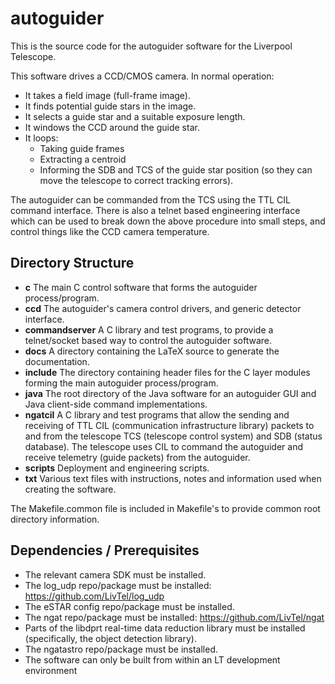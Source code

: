 # autoguider

This is the source code for the autoguider software for the Liverpool Telescope.

This software drives a CCD/CMOS camera. In normal operation:
* It takes a field image (full-frame image).
* It finds potential guide stars in the image.
* It selects a guide star and a suitable exposure length.
* It windows the CCD around the guide star.
* It loops:
  * Taking guide frames
  * Extracting a centroid
  * Informing the SDB and TCS of the guide star position (so they can move the telescope to correct tracking errors).

The autoguider can be commanded from the TCS using the TTL CIL command interface. There is also a telnet based
engineering interface which can be used to break down the above procedure into small steps, and control things like the CCD camera temperature.

## Directory Structure

* **c**             The main C control software that forms the autoguider process/program.
* **ccd**           The autoguider's camera control drivers, and generic detector interface.
* **commandserver** A C library and test programs, to provide a telnet/socket based way to control the autoguider software.
* **docs**          A directory containing the LaTeX source to generate the documentation.
* **include**       The directory containing header files for the C layer modules forming the main autoguider process/program.
* **java**          The root directory of the Java software for an autoguider GUI and Java client-side command implementations.
* **ngatcil**       A C library and test programs that allow the sending and receiving of TTL CIL (communication infrastructure library) packets to and from the telescope TCS (telescope control system) and SDB (status database). The telescope uses CIL to command the autoguider and receive telemetry (guide packets) from the autoguider.
* **scripts**       Deployment and engineering scripts.
* **txt**           Various text files with instructions, notes and information used when creating the software.

The Makefile.common file is included in Makefile's to provide common root directory information.

## Dependencies / Prerequisites

* The relevant camera SDK must be installed.
* The log_udp repo/package must be installed: https://github.com/LivTel/log_udp
* The eSTAR config repo/package must be installed.
* The ngat repo/package must be installed: https://github.com/LivTel/ngat
* Parts of the libdprt real-time data reduction library must be installed (specifically, the object detection library).
* The ngatastro repo/package must be installed.
* The software can only be built from within an LT development environment

